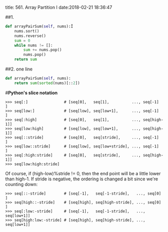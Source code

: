 title: 561. Array Partition I
date:2018-02-21 18:36:47

##1.
```python
def arrayPairSum(self, nums):Ï
    nums.sort()
    nums.reverse()
    sum = 0
    while nums != []:
        sum += nums.pop()
        nums.pop()
    return sum
```
##2. one line
```python
def arrayPairSum(self, nums):
    return sum(sorted(nums)[::2])
```

#**Python's slice notation**
```
>>> seq[:]                # [seq[0],   seq[1],          ..., seq[-1]    ]
>>> seq[low:]             # [seq[low], seq[low+1],      ..., seq[-1]    ]
>>> seq[:high]            # [seq[0],   seq[1],          ..., seq[high-1]]
>>> seq[low:high]         # [seq[low], seq[low+1],      ..., seq[high-1]]
>>> seq[::stride]         # [seq[0],   seq[stride],     ..., seq[-1]    ]
>>> seq[low::stride]      # [seq[low], seq[low+stride], ..., seq[-1]    ]
>>> seq[:high:stride]     # [seq[0],   seq[stride],     ..., seq[high-1]]
>>> seq[low:high:stride] 
```
Of course, if (high-low)%stride != 0, then the end point will be a little lower than high-1.
If stride is negative, the ordering is changed a bit since we're counting down:
```
>>> seq[::-stride]        # [seq[-1],   seq[-1-stride],   ..., seq[0]    ]
>>> seq[high::-stride]    # [seq[high], seq[high-stride], ..., seq[0]    ]
>>> seq[:low:-stride]     # [seq[-1],   seq[-1-stride],   ..., seq[low+1]]
>>> seq[high:low:-stride] # [seq[high], seq[high-stride], ..., seq[low+1]]
```